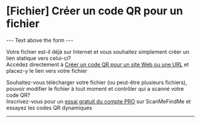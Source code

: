 <h1>[Fichier] Créer un code QR pour un fichier</h1>

--- Text above the form ---

<p class="smfm-static-file-link">Votre fichier est-il déjà sur Internet et vous souhaitez simplement créer un lien statique vers celui-ci?<br>
<span class="hint">Accédez directement à <a href="#static:url">Créer un code QR pour un site Web ou une URL</a> et placez-y le lien vers votre fichier</span></p>

<p class="smfm-static-file-upload">Souhaitez-vous télécharger votre fichier (ou peut-être plusieurs fichiers), pouvoir modifier le fichier à tout moment et contrôler qui a scanné votre code QR?<br>
<span class="hint">Inscrivez-vous pour un <a href="#pro">essai gratuit du compte PRO</a> sur ScanMeFindMe et essayez les codes QR dynamiques</span></p>

----------
